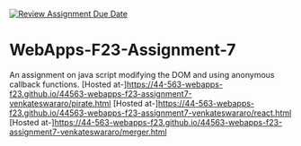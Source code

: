 [![Review Assignment Due Date](https://classroom.github.com/assets/deadline-readme-button-24ddc0f5d75046c5622901739e7c5dd533143b0c8e959d652212380cedb1ea36.svg)](https://classroom.github.com/a/Kv-XePEp)
# WebApps-F23-Assignment-7
An assignment on java script modifying the DOM and using anonymous callback functions.
[Hosted at-]https://44-563-webapps-f23.github.io/44563-webapps-f23-assignment7-venkateswararo/pirate.html
[Hosted at-]https://44-563-webapps-f23.github.io/44563-webapps-f23-assignment7-venkateswararo/react.html
[Hosted at-]https://44-563-webapps-f23.github.io/44563-webapps-f23-assignment7-venkateswararo/merger.html
